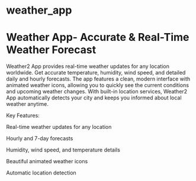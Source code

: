 # weather_app

<h1>Weather App- Accurate & Real-Time Weather Forecast </h1> 

<p> Weather2 App provides real-time weather updates for any location worldwide. Get accurate temperature, humidity, wind speed, and detailed daily and hourly forecasts. The app features a clean, modern interface with animated weather icons, allowing you to quickly see the current conditions and upcoming weather changes. With built-in location services, Weather2 App automatically detects your city and keeps you informed about local weather anytime.

Key Features:

Real-time weather updates for any location

Hourly and 7-day forecasts

Humidity, wind speed, and temperature details

Beautiful animated weather icons

Automatic location detection</p>

